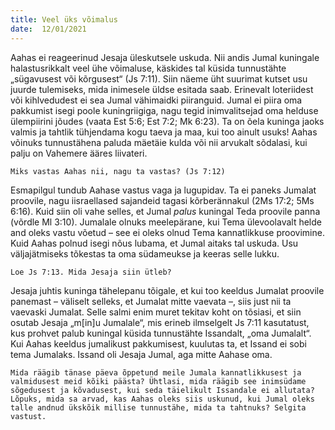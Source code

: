 ```yaml
---
title: Veel üks võimalus 
date:  12/01/2021  
---
```


Aahas ei reageerinud Jesaja üleskutsele uskuda. Nii andis Jumal kuningale halastusrikkalt veel ühe võimaluse, käskides tal küsida tunnustähte „sügavusest või kõrgusest“ (Js 7:11). Siin näeme üht suurimat kutset usu juurde tulemiseks, mida inimesele üldse esitada saab. Erinevalt loteriidest või kihlvedudest ei sea Jumal vähimaidki piiranguid. Jumal ei piira oma pakkumist isegi poole kuningriigiga, nagu tegid inimvalitsejad oma helduse ülempiirini jõudes (vaata Est 5:6; Est 7:2; Mk 6:23). Ta on õela kuninga jaoks valmis ja tahtlik tühjendama kogu taeva ja maa, kui too ainult usuks! Aahas võinuks tunnustähena paluda mäetäie kulda või nii arvukalt sõdalasi, kui palju on Vahemere ääres liivateri.

`Miks vastas Aahas nii, nagu ta vastas? (Js 7:12)`

Esmapilgul tundub Aahase vastus vaga ja lugupidav. Ta ei paneks Jumalat proovile, nagu iisraellased sajandeid tagasi kõrberännakul (2Ms 17:2; 5Ms 6:16). Kuid siin oli vahe selles, et Jumal _palus_ kuningal Teda proovile panna (võrdle Ml 3:10). Jumalale olnuks meelepärane, kui Tema ülevoolavalt helde and oleks vastu võetud – see ei oleks olnud Tema kannatlikkuse proovimine. Kuid Aahas polnud isegi nõus lubama, et Jumal aitaks tal uskuda. Usu väljajätmiseks tõkestas ta oma südameukse ja keeras selle lukku.

`Loe Js 7:13. Mida Jesaja siin ütleb?`

Jesaja juhtis kuninga tähelepanu tõigale, et kui too keeldus Jumalat proovile panemast – väliselt selleks, et Jumalat mitte vaevata –, siis just nii ta vaevaski Jumalat. Selle salmi enim muret tekitav koht on tõsiasi, et siin osutab Jesaja „m[in]u Jumalale“, mis erineb ilmselgelt Js 7:11 kasutatust, kus prohvet palub kuningal küsida tunnustähte Issandalt, „oma Jumalalt“. Kui Aahas keeldus jumalikust pakkumisest, kuulutas ta, et Issand ei sobi tema Jumalaks. Issand oli Jesaja Jumal, aga mitte Aahase oma.

`Mida räägib tänase päeva õppetund meile Jumala kannatlikkusest ja valmidusest meid kõiki päästa? Ühtlasi, mida räägib see inimsüdame sõgedusest ja kõvadusest, kui seda täielikult Issandale ei allutata? Lõpuks, mida sa arvad, kas Aahas oleks siis uskunud, kui Jumal oleks talle andnud ükskõik millise tunnustähe, mida ta tahtnuks? Selgita vastust.`